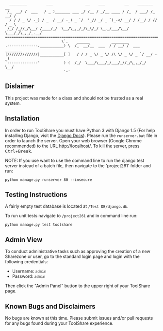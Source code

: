       ________         ___               __    ___         __    _______     __ 
     /_  __/ /  ___   / _ )_______ ___ _/ /__ / _/__ ____ / /_  / ___/ /_ __/ / 
      / / / _ \/ -_) / _  / __/ -_) _ `/  '_// _/ _ `(_-</ __/ / /__/ / // / _ \
     /_/ /_//_/\__/ /____/_/  \__/\_,_/_/\_\/_/ \_,_/___/\__/  \___/_/\_,_/_.__/
    ============================================================================
                              \`.    ______          ________               
    .--------------.___________) \  /_  __/__  ___  / / __/ /  ___ ________ 
    |//////////////|___________[ ]   / / / _ \/ _ \/ /\ \/ _ \/ _ `/ __/ -_)
    `--------------'           ) (  /_/  \___/\___/_/___/_//_/\_,_/_/  \__/
                               '-'

## Dislaimer
This project was made for a class and should not be trusted as a real system.

## Installation
In order to run ToolShare you must have Python 3 with Django 1.5 (For help installing Django, visit the [Django Docs](https://docs.djangoproject.com/en/1.5/intro/install/)). Please run the `runserver.bat` file in order to launch the server. 
Open your web browser (Google Chrome recommended) to the URL [http://localhost/](http://localhost/). 
To kill the server, press <kbd>Ctrl</kbd>+<kbd>Break</kbd>.

NOTE:
If you use want to use the command line to run the django test server instead of a batch file, then navigate to the 'project261' folder and run: 

```
python manage.py runserver 80 --insecure
```


## Testing Instructions
A fairly empty test database is located at `/Test DB/django.db`. 

To run unit tests navigate to `/project261` and in command line run: 

```
python manage.py test toolshare
```

## Admin View
To conduct administrative tasks such as approving the creation of a new Sharezone or user, go to the standard login page and login with the following credentials:
- Username: `admin`
- Password: `admin`

Then click the "Admin Panel" button to the upper right of your ToolShare page.


## Known Bugs and Disclaimers
No bugs are known at this time. Please submit issues and/or pull requests for any bugs found during your ToolShare experience.
